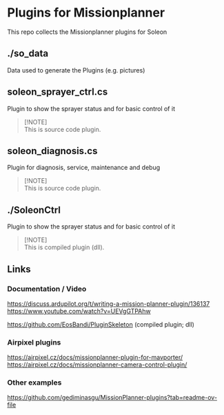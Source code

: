 # Plugins for Missionplanner 
This repo collects the Missionplanner plugins for Soleon

## ./so_data
Data used to generate the Plugins (e.g. pictures)  


## soleon_sprayer_ctrl.cs
Plugin to show the sprayer status and for basic control of it  
>  [!NOTE]  
>  This is source code plugin.
  

## soleon_diagnosis.cs
Plugin for diagnosis, service, maintenance and debug  
>  [!NOTE]  
>  This is source code plugin.
  
## ./SoleonCtrl
Plugin to show the sprayer status and for basic control of it  
>  [!NOTE]  
>  This is compiled plugin (dll).
  

## Links  
### Documentation / Video  
https://discuss.ardupilot.org/t/writing-a-mission-planner-plugin/136137  
https://www.youtube.com/watch?v=UEVgGTPAhw   

https://github.com/EosBandi/PluginSkeleton  (compiled plugin; dll)  
  
### Airpixel plugins  
https://airpixel.cz/docs/missionplanner-plugin-for-mavporter/  
https://airpixel.cz/docs/missionplanner-camera-control-plugin/  
  
### Other examples
https://github.com/gediminasgu/MissionPlanner-plugins?tab=readme-ov-file  
  
